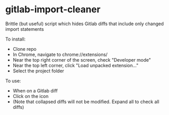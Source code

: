 # gitlab-import-cleaner
Brittle (but useful) script which hides Gitlab diffs that include only changed import statements

To install:

-  Clone repo
-  In Chrome, navigate to chrome://extensions/
-  Near the top right corner of the screen, check "Developer mode"
-  Near the top left corner, click "Load unpacked extension..."
-  Select the project folder

To use:

-  When on a Gitlab diff
-  Click on the icon
-  (Note that collapsed diffs will not be modified.  Expand all to check all diffs)
